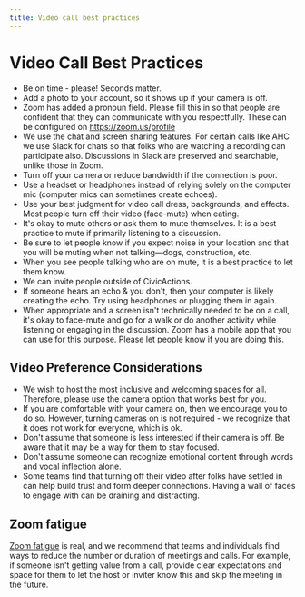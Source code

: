 ```yaml
---
title: Video call best practices
---
```


# Video Call Best Practices

- Be on time - please! Seconds matter.
- Add a photo to your account, so it shows up if your camera is off.
- Zoom has added a pronoun field. Please fill this in so that people are confident that they can communicate with you respectfully. These can be configured on https://zoom.us/profile
- We use the chat and screen sharing features. For certain calls like AHC we use Slack for chats so that folks who are watching a recording can participate also. Discussions in Slack are preserved and searchable, unlike those in Zoom.
- Turn off your camera or reduce bandwidth if the connection is poor.
- Use a headset or headphones instead of relying solely on the computer mic (computer mics can sometimes create echoes).
- Use your best judgment for video call dress, backgrounds, and effects. Most people turn off their video (face-mute) when eating.
- It's okay to mute others or ask them to mute themselves. It is a best practice to mute if primarily listening to a discussion.
- Be sure to let people know if you expect noise in your location and that you will be muting when not talking—dogs, construction, etc.
- When you see people talking who are on mute, it is a best practice to let them know.
- We can invite people outside of CivicActions.
- If someone hears an echo & you don't, then your computer is likely creating the echo. Try using headphones or plugging them in again.
- When appropriate and a screen isn't technically needed to be on a call, it's okay to face-mute and go for a walk or do another activity while listening or engaging in the discussion. Zoom has a mobile app that you can use for this purpose. Please let people know if you are doing this.

## Video Preference Considerations

- We wish to host the most inclusive and welcoming spaces for all. Therefore, please use the camera option that works best for you.
- If you are comfortable with your camera on, then we encourage you to do so. However, turning cameras on is not required - we recognize that it does not work for everyone, which is ok.
- Don't assume that someone is less interested if their camera is off. Be aware that it may be a way for them to stay focused.
- Don't assume someone can recognize emotional content through words and vocal inflection alone.
- Some teams find that turning off their video after folks have settled in can help build trust and form deeper connections. Having a wall of faces to engage with can be draining and distracting.

## Zoom fatigue

[Zoom fatigue](https://en.wikipedia.org/wiki/Zoom_fatigue) is real, and we recommend that teams and individuals find ways to reduce the number or duration of meetings and calls. For example, if someone isn't getting value from a call, provide clear expectations and space for them to let the host or inviter know this and skip the meeting in the future.
